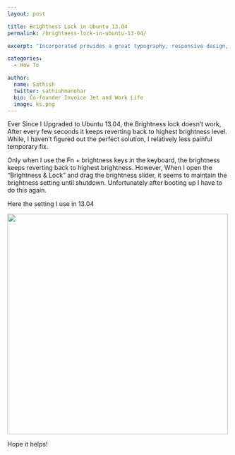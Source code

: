 ```yaml
---
layout: post

title: Brightness Lock in Ubuntu 13.04
permalink: /brightness-lock-in-ubuntu-13-04/

excerpt: "Incorporated provides a great typography, responsive design, author details, semantic markup and more."

categories:
  - How To

author: 
  name: Sathish
  twitter: sathishmanohar
  bio: Co-founder Invoice Jet and Work Life
  image: ks.png
---
```

Ever Since I Upgraded to Ubuntu 13.04, the Brightness lock doesn&#8217;t work, After every few seconds it keeps reverting back to highest brightness level. While, I haven&#8217;t figured out the perfect solution, I relatively less painful temporary fix.

Only when I use the Fn + brightness keys in the keyboard, the brightness keeps reverting back to highest brightness. However, When I open the &#8220;Brightness & Lock&#8221; and drag the brightness slider, it seems to maintain the brightness setting until shutdown. Unfortunately after booting up I have to do this again.

Here the setting I use in 13.04

[<img class="alignnone size-full wp-image-239" title="ubuntu-brightness-lock" src="http://sathishmanohar.com/wp-content/uploads/2013/09/ubuntu-brightness-lock.png" alt="" width="500" />][1]

Hope it helps!

 [1]: http://sathishmanohar.com/wp-content/uploads/2013/09/ubuntu-brightness-lock.png
